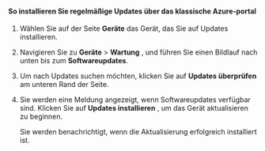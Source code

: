 <!--author=SharS last changed: 9/17/15-->

#### <a name="to-install-regular-updates-via-the-azure-classic-portal"></a>So installieren Sie regelmäßige Updates über das klassische Azure-portal

1. Wählen Sie auf der Seite **Geräte** das Gerät, das Sie auf Updates installieren.

2. Navigieren Sie zu **Geräte** > **Wartung** , und führen Sie einen Bildlauf nach unten bis zum **Softwareupdates**.

3. Um nach Updates suchen möchten, klicken Sie auf **Updates überprüfen** am unteren Rand der Seite.

4. Sie werden eine Meldung angezeigt, wenn Softwareupdates verfügbar sind. Klicken Sie auf **Updates installieren** , um das Gerät aktualisieren zu beginnen.

    Sie werden benachrichtigt, wenn die Aktualisierung erfolgreich installiert ist.